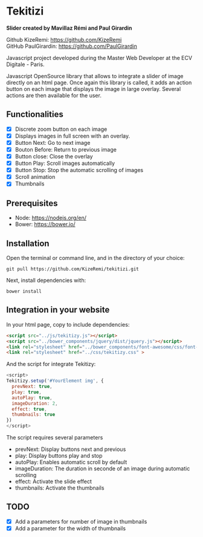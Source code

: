 # Tekitizi
**Slider created by Mavillaz Rémi and Paul Girardin**

Github KizeRemi: https://github.com/KizeRemi  
GitHub PaulGirardin: https://github.com/PaulGirardin

Javascript project developed during the Master Web Developer at the ECV Digitale - Paris.

Javascript OpenSource library that allows to integrate a slider of image directly on an html page. Once again
this library is called, it adds an action button on each image that displays the image in large overlay.
Several actions are then available for the user.

## Functionalities
- [x] Discrete zoom button on each image
- [x] Displays images in full screen with an overlay.
- [x] Button Next: Go to next image
- [x] Bouton Before: Return to previous image
- [x] Button close: Close the overlay
- [x] Button Play: Scroll images automatically
- [x] Button Stop: Stop the automatic scrolling of images
- [x] Scroll animation
- [x] Thumbnails

## Prerequisites
- Node: https://nodejs.org/en/
- Bower: https://bower.io/

## Installation
Open the terminal or command line, and in the directory of your choice:

```
git pull https://github.com/KizeRemi/tekitizi.git
```

Next, install dependencies with:
```
bower install
```

## Integration in your website
In your html page, copy to include dependencies:
```html
<script src="../js/tekitizy.js"></script>
<script src="../bower_components/jquery/dist/jquery.js"></script>
<link rel="stylesheet" href="../bower_components/font-awesome/css/font-awesome.css" >
<link rel="stylesheet" href="../css/tekitizy.css" >
```

And the script for integrate Tekitizy:
```javascript
<script>
Tekitizy.setup('#YourElement img', {
  prevNext: true, 
  play: true, 
  autoPlay: true, 
  imageDuration: 2, 
  effect: true, 
  thumbnails: true 
})
</script>
```

The script requires several parameters
* prevNext: Display buttons next and previous
* play: Display buttons play and stop
* autoPlay: Enables automatic scroll by default
* imageDuration: The duration in seconde of an image during automatic scrolling
* effect: Activate the slide effect
* thumbnails: Activate the thumbnails

## TODO
- [x] Add a parameters for number of image in thumbnails
- [x] Add a parameter for the width of thumbnails
